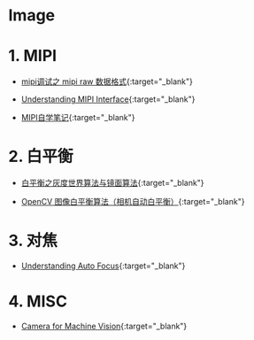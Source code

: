 Image
==

# 1. MIPI

- [mipi调试之 mipi raw 数据格式](https://zhuanlan.zhihu.com/p/113422207){:target="_blank"}

- [Understanding MIPI Interface](https://zhuanlan.zhihu.com/p/100476927){:target="_blank"}

- [MIPI自学笔记](https://zhuanlan.zhihu.com/p/92682047){:target="_blank"}


# 2. 白平衡

- [白平衡之灰度世界算法与镜面算法](https://www.cnblogs.com/AlgrithmsRookie/p/7161863.html){:target="_blank"}

- [OpenCV 图像白平衡算法（相机自动白平衡）](https://blog.csdn.net/dcrmg/article/details/53545510){:target="_blank"}

# 3. 对焦

- [Understanding Auto Focus](https://zhuanlan.zhihu.com/p/109000056){:target="_blank"}


# 4. MISC

- [Camera for Machine Vision](https://zhuanlan.zhihu.com/p/154140630){:target="_blank"}